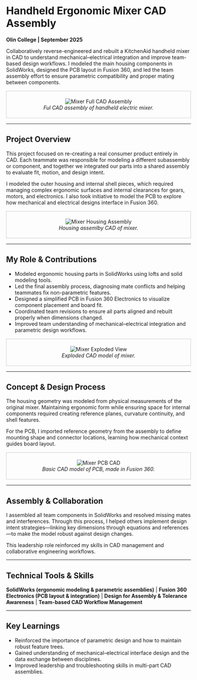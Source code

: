 # Handheld Ergonomic Mixer CAD Assembly

**Olin College | September 2025**

Collaboratively reverse-engineered and rebuilt a KitchenAid handheld mixer in CAD to understand mechanical–electrical integration and improve team-based design workflows. I modeled the main housing components in SolidWorks, designed the PCB layout in Fusion 360, and led the team assembly effort to ensure parametric compatibility and proper mating between components.


<div style="text-align:center; border:1px solid #ccc; padding:5px; margin:15px 0;">

![Mixer Full CAD Assembly](/mirachew-website/images/mixer_front_pic.PNG)
<br><em>Ful CAD assembly of handheld electric mixer.</em>
</div>


---


## Project Overview
This project focused on re-creating a real consumer product entirely in CAD. Each teammate was responsible for modeling a different subassembly or component, and together we integrated our parts into a shared assembly to evaluate fit, motion, and design intent.

I modeled the outer housing and internal shell pieces, which required managing complex ergonomic surfaces and internal clearances for gears, motors, and electronics. I also took initiative to model the PCB to explore how mechanical and electrical designs interface in Fusion 360.

<div style="text-align:center; border:1px solid #ccc; padding:5px; margin:15px 0;">

![Mixer Housing Assembly](/mirachew-website/images/housing-assembly.PNG)
<br><em>Housing assemlby CAD of mixer.</em>
</div>


---

## My Role & Contributions
- Modeled ergonomic housing parts in SolidWorks using lofts and solid modeling tools.
- Led the final assembly process, diagnosing mate conflicts and helping teammates fix non-parametric features.
- Designed a simplified PCB in Fusion 360 Electronics to visualize component placement and board fit.
- Coordinated team revisions to ensure all parts aligned and rebuilt properly when dimensions changed.
- Improved team understanding of mechanical–electrical integration and parametric design workflows.


<div style="text-align:center; border:1px solid #ccc; padding:5px; margin:15px 0;">

![Mixer Exploded View](/mirachew-website/images/exploded-view.PNG)
<br><em>Exploded CAD model of mixer.</em>
</div>



---

## Concept & Design Process

The housing geometry was modeled from physical measurements of the original mixer. Maintaining ergonomic form while ensuring  space for internal components required creating reference planes, curvature continuity, and shell features.

For the PCB, I imported reference geometry from the assembly to define mounting shape and connector locations, learning how mechanical context guides board layout.

<div style="text-align:center; border:1px solid #ccc; padding:5px; margin:15px 0;">

![Mixer PCB CAD](/mirachew-website/images/mixer-pcb-cad.PNG)
<br><em>Basic CAD model of PCB, made in Fusion 360.</em>
</div>


---

## Assembly & Collaboration

I assembled all team components in SolidWorks and resolved missing mates and interferences. Through this process, I helped others implement design intent strategies—linking key dimensions through equations and references—to make the model robust against design changes.

This leadership role reinforced my skills in CAD management and collaborative engineering workflows.

---

## Technical Tools & Skills
**SolidWorks (ergonomic modeling & parametric assemblies)** | **Fusion 360 Electronics (PCB layout & integration)** | **Design for Assembly & Tolerance Awareness** | **Team-based CAD Workflow Management**


---

## Key Learnings
- Reinforced the importance of parametric design and how to maintain robust feature trees.
- Gained understanding of mechanical–electrical interface design and the data exchange between disciplines.
- Improved leadership and troubleshooting skills in multi-part CAD assemblies.

